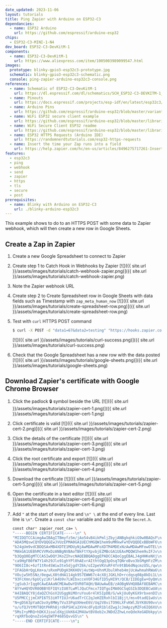 ```yaml
---
date_updated: 2023-11-06
layout: tutorials
title: Ping Zapier with Arduino on ESP32-C3
dependancies:
  - name: ESP32 Arduino
    url: https://github.com/espressif/arduino-esp32
chips:
  - ESP32-C3-MINI-1-N4
dev_board: ESP32-C3-DevKitM-1
components:
  - name: ESP32-C3-DevKitM-1
    url: https://www.aliexpress.com/item/1005003989099547.html
images:
  prototype: blinky-gpio3-esp32c3-prototype.jpg
  schematic: blinky-gpio3-esp32c3-schematic.png
  console: ping-zapier-arduino-esp32c3-console.png
references:
  - name: Schematic of ESP32-C3-DevKitM-1
    url: https://dl.espressif.com/dl/schematics/SCH_ESP32-C3-DEVKITM-1_V1_20200915A.pdf
  - name: Pinouts
    url: https://docs.espressif.com/projects/esp-idf/en/latest/esp32c3/hw-reference/esp32c3/user-guide-devkitm-1.html#pin-layout
  - name: Arduino Pins
    url: https://github.com/espressif/arduino-esp32/blob/master/variants/esp32c3/pins_arduino.h
  - name: WiFi ESP32 secure client example
    url: https://github.com/espressif/arduino-esp32/blob/master/libraries/WiFiClientSecure/examples/WiFiClientSecure/WiFiClientSecure.ino
  - name: WiFi Secure Client ESP32 readme
    url: https://github.com/espressif/arduino-esp32/blob/master/libraries/WiFiClientSecure/README.md
  - name: ESP32 HTTPS Requests (Arduino IDE)
    url: https://randomnerdtutorials.com/esp32-https-requests
  - name: Insert the time your Zap runs into a field
    url: https://help.zapier.com/hc/en-us/articles/8496275717261-Insert-the-time-your-Zap-runs-into-a-field
features:
  - esp32c3
  - ping
  - webhook
  - send
  - zapier
  - https
  - tls
  - secure
  - post
prerequisites:
  - name: Blinky with Arduino on ESP32-C3
    url: ./blinky-arduino-esp32c3
---
```


This example shows to do to an HTTPS POST with some data to Zapier webhook, which will then create a new row in Google Sheets.

## Create a Zap in Zapier

1. Create a new Google Spreadsheet to connect to Zapier
1. Create step 1 to Catch Hook in Webhooks by Zapier
    [![]({{ site.url }}/assets/images/tutorials/catch-webhook-zapier.png)]({{ site.url }}/assets/images/tutorials/catch-webhook-zapier.png)
1. Note the Zapier webhook URL
1. Create step 2 to Create Spreadsheet row in Google Sheets with data fields such as Timestamp with `zap_meta_human_now`
    [![]({{ site.url }}/assets/images/tutorials/create-spreadsheet-row.png)]({{ site.url }}/assets/images/tutorials/create-spreadsheet-row.png)
1. Test with `curl` HTTPS POST command

    ```sh
    $ curl -X POST -d "data1=67&data2=testing" "https://hooks.zapier.com/hooks/catch/[ZAPIER_URL]"
    ```

    [![]({{ site.url }}/assets/images/tutorials/curl-success.png)]({{ site.url }}/assets/images/tutorials/curl-success.png)
1. Check that the Google Spreadsheet has a new row with the data posted
    [![]({{ site.url }}/assets/images/tutorials/google-sheets.png)]({{ site.url }}/assets/images/tutorials/google-sheets.png)

## Download Zapier's certificate with Google Chrome Browser

1. Click the padlock 🔒 symbol beside the URL
    [![]({{ site.url }}/assets/images/tutorials/zapier-cert-1.png)]({{ site.url }}/assets/images/tutorials/zapier-cert-1.png)
1. Click certificate is valid
    [![]({{ site.url }}/assets/images/tutorials/zapier-cert-2.png)]({{ site.url }}/assets/images/tutorials/zapier-cert-2.png)
1. Click the details of the certificate
    [![]({{ site.url }}/assets/images/tutorials/zapier-cert-3.png)]({{ site.url }}/assets/images/tutorials/zapier-cert-3.png)
1. Click the root certificate and export
    [![]({{ site.url }}/assets/images/tutorials/zapier-cert-4.png)]({{ site.url }}/assets/images/tutorials/zapier-cert-4.png)
1. Download the certificate
    [![]({{ site.url }}/assets/images/tutorials/zapier-cert-5.png)]({{ site.url }}/assets/images/tutorials/zapier-cert-5.png)
1. Open the certificate in a text editor
    [![]({{ site.url }}/assets/images/tutorials/zapier-cert-6.png)]({{ site.url }}/assets/images/tutorials/zapier-cert-6.png)
1. Add `"` at the start of every line and `\n" \` at the end of every line. Last line is `\n"`. Create a `const char` variable and add to the file `Secret.h`.

    ```sh
    const char* zapier_root_ca= \
    "-----BEGIN CERTIFICATE-----\n" \
    "MIIDQTCCAimgAwIBAgITBmyfz5m/jAo54vB4ikPmljZbyjANBgkqhkiG9w0BAQsF\n" \
    "ADA5MQswCQYDVQQGEwJVUzEPMA0GA1UEChMGQW1hem9uMRkwFwYDVQQDExBBbWF6\n" \
    "b24gUm9vdCBDQSAxMB4XDTE1MDUyNjAwMDAwMFoXDTM4MDExNzAwMDAwMFowOTEL\n" \
    "MAkGA1UEBhMCVVMxDzANBgNVBAoTBkFtYXpvbjEZMBcGA1UEAxMQQW1hem9uIFJv\n" \
    "b3QgQ0EgMTCCASIwDQYJKoZIhvcNAQEBBQADggEPADCCAQoCggEBALJ4gHHKeNXj\n" \
    "ca9HgFB0fW7Y14h29Jlo91ghYPl0hAEvrAIthtOgQ3pOsqTQNroBvo3bSMgHFzZM\n" \
    "9O6II8c+6zf1tRn4SWiw3te5djgdYZ6k/oI2peVKVuRF4fn9tBb6dNqcmzU5L/qw\n" \
    "IFAGbHrQgLKm+a/sRxmPUDgH3KKHOVj4utWp+UhnMJbulHheb4mjUcAwhmahRWa6\n" \
    "VOujw5H5SNz/0egwLX0tdHA114gk957EWW67c4cX8jJGKLhD+rcdqsq08p8kDi1L\n" \
    "93FcXmn/6pUCyziKrlA4b9v7LWIbxcceVOF34GfID5yHI9Y/QCB/IIDEgEw+OyQm\n" \
    "jgSubJrIqg0CAwEAAaNCMEAwDwYDVR0TAQH/BAUwAwEB/zAOBgNVHQ8BAf8EBAMC\n" \
    "AYYwHQYDVR0OBBYEFIQYzIU07LwMlJQuCFmcx7IQTgoIMA0GCSqGSIb3DQEBCwUA\n" \
    "A4IBAQCY8jdaQZChGsV2USggNiMOruYou6r4lK5IpDB/G/wkjUu0yKGX9rbxenDI\n" \
    "U5PMCCjjmCXPI6T53iHTfIUJrU6adTrCC2qJeHZERxhlbI1Bjjt/msv0tadQ1wUs\n" \
    "N+gDS63pYaACbvXy8MWy7Vu33PqUXHeeE6V/Uq2V8viTO96LXFvKWlJbYK8U90vv\n" \
    "o/ufQJVtMVT8QtPHRh8jrdkPSHCa2XV4cdFyQzR1bldZwgJcJmApzyMZFo6IQ6XU\n" \
    "5MsI+yMRQ+hDKXJioaldXgjUkK642M4UwtBV8ob2xJNDd2ZhwLnoQdeXeGADbkpy\n" \
    "rqXRfboQnoZsG4q5WTP468SQvvG5\n" \
    "-----END CERTIFICATE-----\n";
    ```
